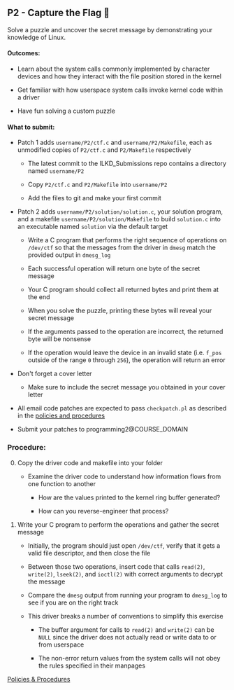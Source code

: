## P2 - Capture the Flag 🏁

Solve a puzzle and uncover the secret message by demonstrating your knowledge of Linux.

#### Outcomes:

* Learn about the system calls commonly implemented by character devices and how they interact with the file position stored in the kernel

* Get familiar with how userspace system calls invoke kernel code within a driver

* Have fun solving a custom puzzle

#### What to submit:

* Patch 1 adds `username/P2/ctf.c` and `username/P2/Makefile`, each as unmodified copies of `P2/ctf.c` and `P2/Makefile` respectively

    * The latest commit to the ILKD_Submissions repo contains a directory named `username/P2`

    * Copy `P2/ctf.c` and `P2/Makefile` into `username/P2`

    * Add the files to git and make your first commit

* Patch 2 adds `username/P2/solution/solution.c`, your solution program,
and a makefile `username/P2/solution/Makefile` to build `solution.c` into an executable named `solution` via the default target

    * Write a C program that performs the right sequence of operations on `/dev/ctf` so that the messages from the driver in `dmesg` match the provided output in `dmesg_log`

    * Each successful operation will return one byte of the secret message

    * Your C program should collect all returned bytes and print them at the end

    * When you solve the puzzle, printing these bytes will reveal your secret message

    * If the arguments passed to the operation are incorrect, the returned byte will be nonsense

    * If the operation would leave the device in an invalid state (i.e. `f_pos` outside of the range `0` through `256`), the operation will return an error

* Don't forget a cover letter

    * Make sure to include the secret message you obtained in your cover letter

* All email code patches are expected to pass `checkpatch.pl` as described in the [policies and procedures](../procedures.md)

* Submit your patches to programming2@COURSE_DOMAIN

### Procedure:

0. Copy the driver code and makefile into your folder

    * Examine the driver code to understand how information flows from one function to another

        * How are the values printed to the kernel ring buffer generated?

        * How can you reverse-engineer that process?

0. Write your C program to perform the operations and gather the secret message

    * Initially, the program should just open `/dev/ctf`, verify that it gets a valid file descriptor, and then close the file

    * Between those two operations, insert code that calls `read(2)`, `write(2)`, `lseek(2)`, and `ioctl(2)` with correct arguments to decrypt the message

    * Compare the `dmesg` output from running your program to `dmesg_log` to see if you are on the right track

    * This driver breaks a number of conventions to simplify this exercise

        * The buffer argument for calls to `read(2)` and `write(2)` can be `NULL` since the driver does not actually read or write data to or from userspace

        * The non-error return values from the system calls will not obey the rules specified in their manpages

[Policies & Procedures](../procedures.md)
